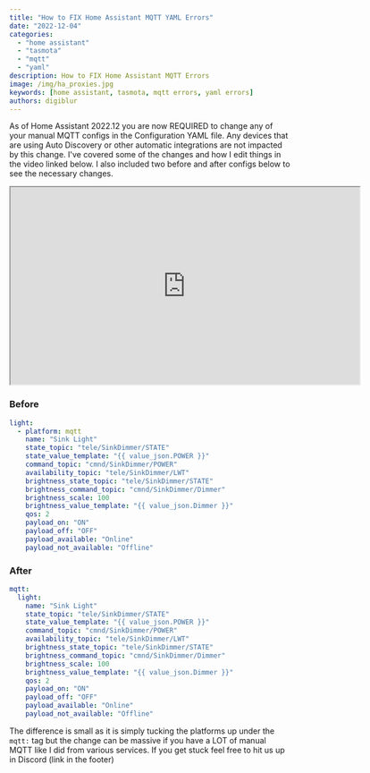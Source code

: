 ```yaml
---
title: "How to FIX Home Assistant MQTT YAML Errors"
date: "2022-12-04"
categories: 
  - "home assistant"
  - "tasmota"
  - "mqtt"
  - "yaml"
description: How to FIX Home Assistant MQTT Errors
image: /img/ha_proxies.jpg
keywords: [home assistant, tasmota, mqtt errors, yaml errors]
authors: digiblur
---
```


As of Home Assistant 2022.12 you are now REQUIRED to change any of your manual MQTT configs in the Configuration YAML file.  Any devices that are using Auto Discovery or other automatic integrations are not impacted by this change.  I've covered some of the changes and how I edit things in the video linked below.  I also included two before and after configs below to see the necessary changes.

<iframe allowfullscreen height="353" src="https://www.youtube.com/embed/GHrnBn_Tu64" width="625" youtube-src-=""></iframe>    

### Before

```yaml
light:
  - platform: mqtt
    name: "Sink Light"
    state_topic: "tele/SinkDimmer/STATE"
    state_value_template: "{{ value_json.POWER }}"
    command_topic: "cmnd/SinkDimmer/POWER"
    availability_topic: "tele/SinkDimmer/LWT"
    brightness_state_topic: "tele/SinkDimmer/STATE"
    brightness_command_topic: "cmnd/SinkDimmer/Dimmer"
    brightness_scale: 100
    brightness_value_template: "{{ value_json.Dimmer }}"
    qos: 2
    payload_on: "ON"
    payload_off: "OFF"
    payload_available: "Online"
    payload_not_available: "Offline"
```
### After
<!--truncate-->

```yaml
mqtt:
  light:
    name: "Sink Light"
    state_topic: "tele/SinkDimmer/STATE"
    state_value_template: "{{ value_json.POWER }}"
    command_topic: "cmnd/SinkDimmer/POWER"
    availability_topic: "tele/SinkDimmer/LWT"
    brightness_state_topic: "tele/SinkDimmer/STATE"
    brightness_command_topic: "cmnd/SinkDimmer/Dimmer"
    brightness_scale: 100
    brightness_value_template: "{{ value_json.Dimmer }}"
    qos: 2
    payload_on: "ON"
    payload_off: "OFF"
    payload_available: "Online"
    payload_not_available: "Offline"
```

The difference is small as it is simply tucking the platforms up under the `mqtt:` tag but the change can be massive if you have a LOT of manual MQTT like I did from various services.  If you get stuck feel free to hit us up in Discord (link in the footer)